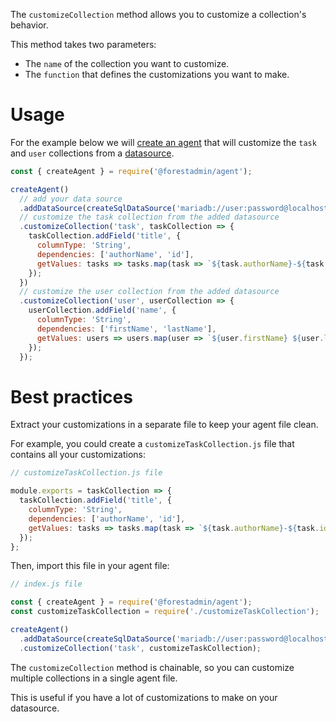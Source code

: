 The `customizeCollection` method allows you to customize a collection's behavior.

This method takes two parameters:

- The `name` of the collection you want to customize.
- The `function` that defines the customizations you want to make.

# Usage

For the example below we
will [create an agent](https://docs.forestadmin.com/developer-guide-agents-nodejs/getting-started/install/create-your-agent)
that will customize the `task` and `user` collections from
a [datasource](https://docs.forestadmin.com/developer-guide-agents-nodejs/data-sources/connection).

```javascript
const { createAgent } = require('@forestadmin/agent');

createAgent()
  // add your data source
  .addDataSource(createSqlDataSource('mariadb://user:password@localhost:3808/example'))
  // customize the task collection from the added datasource
  .customizeCollection('task', taskCollection => {
    taskCollection.addField('title', {
      columnType: 'String',
      dependencies: ['authorName', 'id'],
      getValues: tasks => tasks.map(task => `${task.authorName}-${task.id}`),
    });
  })
  // customize the user collection from the added datasource
  .customizeCollection('user', userCollection => {
    userCollection.addField('name', {
      columnType: 'String',
      dependencies: ['firstName', 'lastName'],
      getValues: users => users.map(user => `${user.firstName} ${user.lastName}`),
    });
  });
```

# Best practices

Extract your customizations in a separate file to keep your agent file clean.

For example, you could create a `customizeTaskCollection.js` file that contains all your customizations:

```javascript
// customizeTaskCollection.js file

module.exports = taskCollection => {
  taskCollection.addField('title', {
    columnType: 'String',
    dependencies: ['authorName', 'id'],
    getValues: tasks => tasks.map(task => `${task.authorName}-${task.id}`),
  });
};
```

Then, import this file in your agent file:

```javascript
// index.js file

const { createAgent } = require('@forestadmin/agent');
const customizeTaskCollection = require('./customizeTaskCollection');

createAgent()
  .addDataSource(createSqlDataSource('mariadb://user:password@localhost:3808/example'))
  .customizeCollection('task', customizeTaskCollection);
```

The `customizeCollection` method is chainable, so you can customize multiple collections in a single agent file.

This is useful if you have a lot of customizations to make on your datasource.
